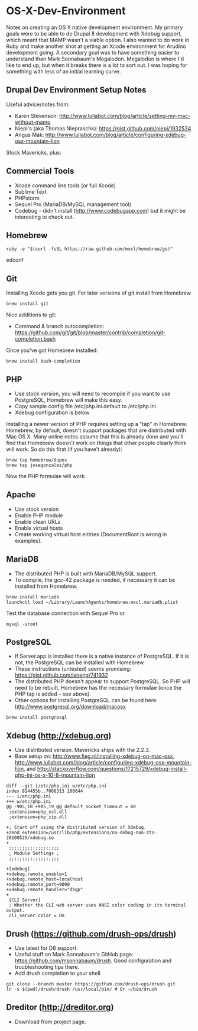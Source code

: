 OS-X-Dev-Environment
====================

Notes on creating an OS X native development environment. My primary
goals were to be able to do Drupal 8 development with Xdebug support,
which meant that MAMP wasn't a viable option. I also wanted to do
work in Ruby and make another shot at getting an Xcode environment
for Arudino development going. A secondary goal was to have something
easier to understand than Mark Sonnabaum's Megalodon. Megalodon is
where I'd like to end up, but when it breaks there is a lot to sort
out. I was hoping for something with less of an initial learning
curve.

Drupal Dev Environment Setup Notes
----------------------------------

Useful advice/notes from:

* Karen Stevenson: http://www.lullabot.com/blog/article/setting-my-mac-without-mamp
* Niepi's (aka Thomas Niepraschk): https://gist.github.com/niepi/1932534
* Angus Mak: http://www.lullabot.com/blog/article/configuring-xdebug-osx-mountain-lion

Stock Mavericks, plus:

Commercial Tools
----------------
* Xcode command line tools (or full Xcode)
* Sublime Text
* PHPstorm
* Sequel Pro (MariaDB/MySQL management tool)
* Codebug - didn't install (http://www.codebugapp.com) but it might be interesting to check out.

Homebrew
--------

```
ruby -e "$(curl -fsSL https://raw.github.com/mxcl/homebrew/go)"
```

edconf

Git
---
Installing Xcode gets you git. For later versions of git install from Homebrew

```
brew install git
```

Nice additions to git:
* Command & branch autocompletion: https://github.com/git/git/blob/master/contrib/completion/git-completion.bash

Once you've got Homebrew installed:

```
brew install bash-completion
```

PHP
---
* Use stock version, you will need to recompile if you want to use PostgreSQL,
Homebrew will make this easy.
* Copy sample config file /etc/php.ini.default to /etc/php.ini
* Xdebug configuration is below

Installing a newer version of PHP requires setting up a "tap" in Homebrew.
Homebrew, by default, doesn't support packages that are distributed with
Mac OS X. Many online notes assume that this is already done and you'll find
that Homebrew doesn't work on things that other people clearly think will
work. So do this first (if you have't already):

```
brew tap homebrew/dupes
brew tap josegonzalez/php
```

Now the PHP formulae will work.

Apache
------
* Use stock version
* Enable PHP module
* Enable clean URLs
* Enable virtual hosts
* Create working virtual host entries (DocumentRoot is wrong in examples).

MariaDB
-------
* The distributed PHP is built with MariaDB/MySQL support.
* To compile, the gcc-42 package is needed, if necessary it can be installed from Homebrew.

```
brew install mariadb
launchctl load ~/Library/LaunchAgents/homebrew.mxcl.mariadb.plist
```

Test the database connection with Sequel Pro or

```
mysql -uroot
```

PostgreSQL
----------
* If Server.app is installed there is a native instance of PostgreSQL. If it is not, the PostgreSQL can be installed with Homebrew.
* These instructions (untested) seems promising: https://gist.github.com/lxneng/741932
* The distributed PHP doesn't appear to support PostgreSQL. So PHP will need to be rebuilt. Homebrew has the necessary formulae (once the PHP tap is added – see above).
* Other options for installing PostgreSQL can be found here: http://www.postgresql.org/download/macosx

```
brew install postgresql
```

Xdebug (http://xdebug.org)
------
* Use distributed version. Mavericks ships with the 2.2.3.
* Base setup on: http://www.fieg.nl/installing-xdebug-on-mac-osx, http://www.lullabot.com/blog/article/configuring-xdebug-osx-mountain-lion,  and http://stackoverflow.com/questions/17215729/xdebug-install-php-ini-os-x-10-8-mountain-lion

```
diff --git i/etc/php.ini w/etc/php.ini
index 814455b..7068313 100644
--- i/etc/php.ini
+++ w/etc/php.ini
@@ -905,10 +905,19 @@ default_socket_timeout = 60
 ;extension=php_xsl.dll
 ;extension=php_zip.dll
 
+; Start off using the distributed version of Xdebug.
+zend_extension=/usr/lib/php/extensions/no-debug-non-zts-20100525/xdebug.so
+
 ;;;;;;;;;;;;;;;;;;;
 ; Module Settings ;
 ;;;;;;;;;;;;;;;;;;;
 
+[xdebug]
+xdebug.remote_enable=1
+xdebug.remote_host=localhost
+xdebug.remote_port=9000
+xdebug.remote_handler="dbgp"
+
 [CLI Server]
 ; Whether the CLI web server uses ANSI color coding in its terminal output.
 cli_server.color = On
```

Drush (https://github.com/drush-ops/drush)
-----
* Use latest for D8 support.
* Useful stuff on Mark Sonnabaum's GitHub page: https://github.com/msonnabaum/drush. Good configuration and troubleshooting tips there.
* Add drush completion to your shell.

```
git clone --branch master https://github.com/drush-ops/drush.git
ln -s $(pwd)/drush/drush /usr/local/bin/ # Or ~/bin/drush
```

Dreditor (http://dreditor.org)
--------
* Download from project page.
